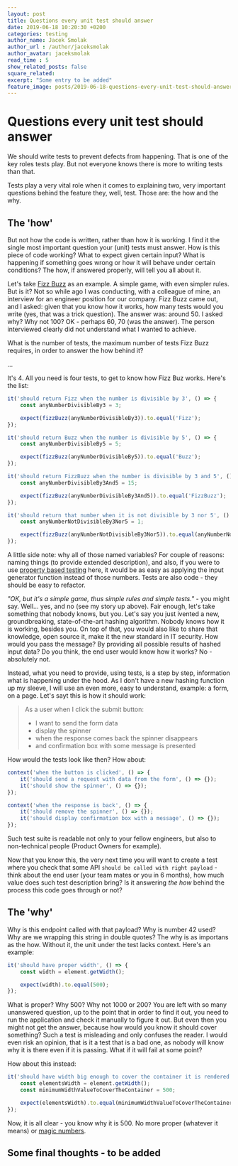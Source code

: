 ```yaml
---
layout: post
title: Questions every unit test should answer
date: 2019-06-18 10:20:30 +0200
categories: testing
author_name: Jacek Smolak
author_url : /author/jaceksmolak
author_avatar: jaceksmolak
read_time : 5
show_related_posts: false
square_related:
excerpt: "Some entry to be added"
feature_image: posts/2019-06-18-questions-every-unit-test-should-answer/poster.jpg
---
```


# Questions every unit test should answer

We should write tests to prevent defects from happening. That is one of the key roles tests play. But not everyone knows there is more to writing tests than that.

Tests play a very vital role when it comes to explaining two, very important questions behind the feature they, well, test. Those are: the how and the why. 

## The 'how'

But not how the code is written, rather than how it is working. I find it the single most important question your (unit) tests must answer. How is this piece of code working? What to expect given certain input? What is happening if something goes wrong or how it will behave under certain conditions? The how, if answered properly, will tell you all about it.

Let's take [Fizz Buzz](https://en.wikipedia.org/wiki/Fizz_buzz) as an example. A simple game, with even simpler rules. But is it? Not so while ago I was conducting, with a colleague of mine, an interview for an engineer position for our company. Fizz Buzz came out, and I asked: given that you know how it works, how many tests would you write (yes, that was a trick question). The answer was: around 50. I asked why? Why not 100? OK - perhaps 60, 70 (was the answer). The person interviewed clearly did not understand what I wanted to achieve.

What is the number of tests, the maximum number of tests Fizz Buzz requires, in order to answer the how behind it?

…

It's 4. All you need is four tests, to get to know how Fizz Buz works. Here's the list:

```javascript
it('should return Fizz when the number is divisible by 3', () => {
    const anyNumberDivisibleBy3 = 3;

    expect(fizzBuzz(anyNumberDivisibleBy3)).to.equal('Fizz');
});

it('should return Buzz when the number is divisible by 5', () => {
    const anyNumberDivisibleBy5 = 5;

    expect(fizzBuzz(anyNumberDivisibleBy5)).to.equal('Buzz');
});

it('should return FizzBuzz when the number is divisible by 3 and 5', () => {
    const anyNumberDivisibleBy3And5 = 15;

    expect(fizzBuzz(anyNumberDivisibleBy3And5)).to.equal('FizzBuzz');
});

it('should return that number when it is not divisible by 3 nor 5', () => {
    const anyNumberNotDivisibleBy3Nor5 = 1;

    expect(fizzBuzz(anyNumberNotDivisibleBy3Nor5)).to.equal(anyNumberNotDivisibleBy3Nor5);
});
```

A little side note: why all of those named variables? For couple of reasons: naming things (to provide extended description), and also, if you were to use [property based testing](https://techblog.holidaycheck.com/post/2017/07/25/property-based-testing-in-javascript) here, it would be as easy as applying the input generator function instead of those numbers. Tests are also code - they should be easy to refactor.

_"OK, but it's a simple game, thus simple rules and simple tests."_ - you might say. Well… yes, and no (see my story up above). Fair enough, let's take something that nobody knows, but you. Let's say you just ivented a new, groundbreaking, state-of-the-art hashing algorithm. Nobody knows how it is working, besides you. On top of that, you would also like to share that knowledge, open source it, make it the new standard in IT security. How would you pass the message? By providing all possible results of hashed input data? Do you think, the end user would know how it works? No - absolutely not.

Instead, what you need to provide, using tests, is a step by step, information what is happening under the hood. As I don't have a new hashing function up my sleeve, I will use an even more, easy to understand, example: a form, on a page. Let's sayt this is how it should work:

> As a user when I click the submit button:
>
> - I want to send the form data
> - display the spinner
> - when the response comes back the spinner disappears
> - and confirmation box with some message is presented

How would the tests look like then? How about:

```javascript
context('when the button is clicked', () => {
    it('should send a request with data from the form', () => {});
    it('should show the spinner', () => {});
});

context('when the response is back', () => {
    it('should remove the spinner', () => {});
    it('should display confirmation box with a message', () => {});
});
```

Such test suite is readable not only to your fellow engineers, but also to non-technical people (Product Owners for example).

Now that you know this, the very next time you will want to create a test where you check that some API `should be called with right payload` - think about the end user (your team mates or you in 6 months), how much value does such test description bring? Is it answering _the how_ behind the process this code goes through or not?

## The 'why'

Why is this endpoint called with that payload? Why is number 42 used? Why are we wrapping this string in double quotes? The why is as importans as the how. Without it, the unit under the test lacks context. Here's an example:

```javascript
it('should have proper width', () => {
    const width = element.getWidth();

    expect(width).to.equal(500);
});
```

What is proper? Why 500? Why not 1000 or 200? You are left with so many unanswered question, up to the point that in order to find it out, you need to run the application and check it manually to figure it out. But even then you might not get the answer, because how would you know it should cover something? Such a test is misleading and only confuses the reader. I would even risk an opinion, that is it a test that is a bad one, as nobody will know why it is there even if it is passing. What if it will fail at some point?

How about this instead:

```javascript
it('should have width big enough to cover the container it is rendered in', () => {
    const elementsWidth = element.getWidth();
    const minimumWidthValueToCoverTheContainer = 500;

    expect(elementsWidth).to.equal(minimumWidthValueToCoverTheContainer);
});
```

Now, it is all clear - you know why it is 500. No more proper (whatever it means) or [magic numbers](https://en.wikipedia.org/wiki/Magic_number_(programming)).

## Some final thoughts - to be added
